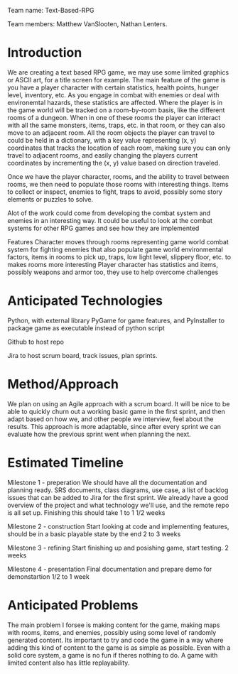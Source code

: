 Team name: Text-Based-RPG

Team members: Matthew VanSlooten, Nathan Lenters.

# Introduction

We are creating a text based RPG game, we may use some limited graphics or ASCII art, for a title screen for example.
The main feature of the game is you have a player character with certain statistics, health points, hunger level, inventory, etc. 
As you engage in combat with enemies or deal with environemtal hazards, these statistics are affected. 
Where the player is in the game world will be tracked on a room-by-room basis, like the different rooms of a dungeon. When in one of these rooms 
the player can interact with all the same monsters, items, traps, etc. in that room, or they can also move to an adjacent room.
All the room objects the player can travel to could be held in a dictionary, with a key value representing (x, y) coordinates that tracks the location of each room, 
making sure you can only travel to adjacent rooms, and easily changing the players current coordinates by incrementing the (x, y) value based on direction traveled. 

Once we have the player character, rooms, and the ability to travel between rooms, we then need to populate those rooms with interesting things. 
Items to collect or inspect, enemies to fight, traps to avoid, possibly some story elements or puzzles to solve.

Alot of the work could come from developing the combat system and enemies in an interesting way.
 It could be useful to look at the combat systems for other RPG games and see how they are implemented

Features
Character moves through rooms representing game world
combat system for fighting enemies that also populate game world
environmental factors, items in rooms to pick up, traps, low light level, slippery floor, etc. to makes rooms more interesting
Player character has statistics and items, possibly weapons and armor too, they use to help overcome challenges


# Anticipated Technologies

Python, with external library PyGame for game features, and PyInstaller to package game as executable instead
 of python script

Github to host repo

Jira to host scrum board, track issues, plan sprints.

# Method/Approach

We plan on using an Agile approach with a scrum board. It will be nice to be able to quickly churn out a working basic game in the first sprint, and 
then adapt based on how we, and other people we interview, feel about the results. This approach is more adaptable, since after every sprint we can evaluate how the previous sprint went when planning the next. 

# Estimated Timeline

Milestone 1 - preperation
We should have all the documentation and planning ready. SRS documents, class diagrams, use case, a list of backlog issues that 
can be added to Jira for the first sprint. We already have a good overview of the project and what technology we'll use, and the remote repo is all set up.
Finishing this should take 1 to 1 1/2 weeks

Milestone 2 - construction
Start looking at code and implementing features, should be in a basic playable state by the end
2 to 3 weeks

Milestone 3 - refining
 Start finishing up and posishing game, start testing.
2 weeks

Milestone 4 - presentation
Final documentation and prepare demo for demonstartion
1/2 to 1 week

# Anticipated Problems

The main problem I forsee is making content for the game, making maps with rooms, items, and enemies, possibly using 
some level of randomly generated content. Its important to try and code the game in a way where adding this kind 
of content to the game is as simple as possible. Even with a solid core system, a game is no fun if theres nothing 
to do. A game with limited content also has little replayability.
